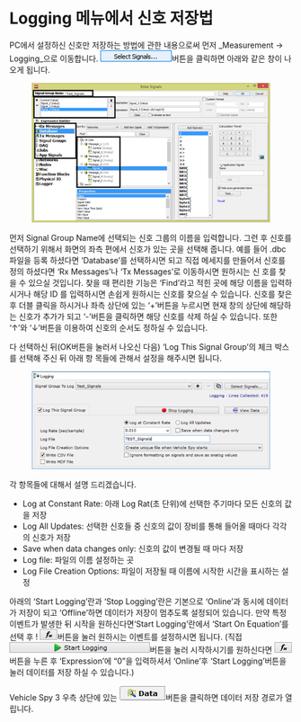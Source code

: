 # Logging 메뉴에서 신호 저장법

PC에서 설정하신 신호만 저장하는 방법에 관한 내용으로써 먼저 _Measurement -> Logging_으로 이동합니다.  ![](<../.gitbook/assets/Select Signals.png>)버튼을 클릭하면 아래와 같은 창이 나오게 됩니다.

<figure><img src="../.gitbook/assets/EnterSingals.png" alt=""><figcaption></figcaption></figure>

먼저 Signal Group Name에 선택되는 신호 그룹의 이름을 입력합니다. 그런 후 신호를 선택하기 위해서 화면의 좌측 편에서 신호가 있는 곳을 선택해 줍니다. 예를 들어 .dbc 파일을 등록 하셨다면 ‘Database’를 선택하시면 되고 직접 메세지를 만들어서 신호를 정의 하셨다면 ‘Rx Messages’나 ‘Tx Messages’로 이동하시면 원하시는 신 호를 찾을 수 있으실 것입니다. 찾을 때 편리한 기능은 ‘Find’라고 적힌 곳에 해당 이름을 입력하시거나 해당 ID 를 입력하시면 손쉽게 원하시는 신호를 찾으실 수 있습니다. 신호를 찾은 후 더블 클릭을 하시거나 좌측 상단에 있는 ‘+’버튼을 누르시면 현재 창의 상단에 해당하는 신호가 추가가 되고 ‘-’버튼을 클릭하면 해당 신호를 삭제 하실 수 있습니다. 또한 ‘↑’와 ‘↓’버튼을 이용하여 신호의 순서도 정하실 수 있습니다.

다 선택하신 뒤(OK버튼을 눌러서 나오신 다음) ‘Log This Signal Group’의 체크 박스를 선택해 주신 뒤 아래 항 목들에 관해서 설정을 해주시면 됩니다.

<figure><img src="../.gitbook/assets/Logging.png" alt=""><figcaption></figcaption></figure>

각 항목들에 대해서 설명 드리겠습니다.

* Log at Constant Rate: 아래 Log Rat(초 단위)에 선택한 주기마다 모든 신호의 값을 저장
* Log All Updates: 선택한 신호들 중 신호의 값이 장비를 통해 들어올 때마다 각각의 신호가 저장
* Save when data changes only: 신호의 값이 변경될 때 마다 저장
* Log file: 파일의 이름 설정하는 곳
* Log File Creation Options: 파일이 저장될 때 이름에 시작한 시간을 표시하는 설정

아래의 ‘Start Logging’란과 ‘Stop Logging’란은 기본으로 ‘Online’과 동시에 데이터가 저장이 되고 ‘Offline’하면 데이터가 저장이 멈추도록 설정되어 있습니다. 만약 특정 이벤트가 발생한 뒤 시작을 원하신다면‘Start Logging’란에서 ‘Start On Equation’를 선택 후 ! ![](<../.gitbook/assets/fx (3).png>)버튼을 눌러 원하시는 이벤트를 설정하시면 됩니다. (직접 ![](../.gitbook/assets/StartLogging.png)버튼을 눌러 시작하시기를 원하신다면 ![](<../.gitbook/assets/fx (3).png>)버튼을 누른 후 ‘Expression’에 “0”을 입력하셔서 ‘Online’후 ‘Start Logging’버튼을 눌러 데이터를 저장 하실 수 있습니다.)

Vehicle Spy 3 우측 상단에 있는 ![](../.gitbook/assets/Data.png)버튼을 클릭하면 데이터 저장 경로가 열립니다.
